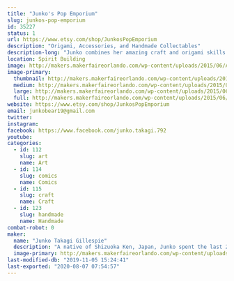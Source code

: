 ```yaml
---
title: "Junko's Pop Emporium"
slug: junkos-pop-emporium
id: 35227
status: 1
url: https://www.etsy.com/shop/JunkosPopEmporium
description: "Origami, Accessories, and Handmade Collectables"
description-long: "Junko combines her amazing craft and origami skills with her love of pop culture to create one of a kind accessories and origami collectibles! Specializing in dragons and \"chibi\" figures inspired by everything from Star Wars to Pokemon, Junko's Pop Emporium has something to thrill and delight audiences of all ages. For those looking to let their geek flag fly on a daily basis, she also utilizes fun ribbons, fabrics, and charms to create custom clip-in hair bows and accessories. Stop by her exhibit space for all your handmade collectible needs, or simply to admire her wares and talk shop!"
location: Spirit Building
image: http://makers.makerfaireorlando.com/wp-content/uploads/2015/06/Avengers.jpg
image-primary:
  thumbnail: http://makers.makerfaireorlando.com/wp-content/uploads/2015/06/Avengers-150x150.jpg
  medium: http://makers.makerfaireorlando.com/wp-content/uploads/2015/06/Avengers-300x225.jpg
  large: http://makers.makerfaireorlando.com/wp-content/uploads/2015/06/Avengers.jpg
  full: http://makers.makerfaireorlando.com/wp-content/uploads/2015/06/Avengers.jpg
website: https://www.etsy.com/shop/JunkosPopEmporium
email: junkobear19@gmail.com
twitter: 
instagram: 
facebook: https://www.facebook.com/junko.takagi.792
youtube: 
categories:
  - id: 112
    slug: art
    name: Art
  - id: 114
    slug: comics
    name: Comics
  - id: 115
    slug: craft
    name: Craft
  - id: 123
    slug: handmade
    name: Handmade
combat-robot: 0
maker:
  name: "Junko Takagi Gillespie"
  description: "A native of Shizuoka Ken, Japan, Junko spent the last 20+ years teaching Japanese language and culture to elementary school students in Haines City, Florida. She has always created amazing origami creations as a hobby, but recently has discovered an untapped talent for combining her love for pop culture with her technical skills. Junko really enjoys using pop culture as inspiration for her accessories and 3D origami sculptures, and she hopes that the public will find them just as fun!"
  image-primary: http://makers.makerfaireorlando.com/wp-content/uploads/2015/06/junko-profile.jpg
last-modified-db: "2019-11-05 15:24:41"
last-exported: "2020-08-07 07:54:57"
---
```

